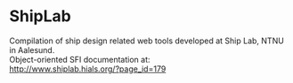 # ShipLab

Compilation of ship design related web tools developed at Ship Lab, NTNU in Aalesund.  
Object-oriented SFI documentation at:  
http://www.shiplab.hials.org/?page_id=179
